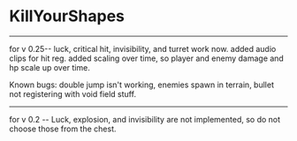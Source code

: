 # KillYourShapes

-------------------------------------------------------------------------------------------------------------
for v 0.25-- luck, critical hit, invisibility, and turret work now. added audio clips for hit reg. added scaling over time, so player and enemy damage and hp scale up over time.

Known bugs: double jump isn't working, enemies spawn in terrain, bullet not registering with void field stuff.


-------------------------------------------------------------------------------------------------------------
for v 0.2 -- Luck, explosion, and invisibility are not implemented, so do not choose those from the chest.

